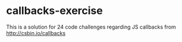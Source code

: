 # callbacks-exercise
This is a solution for 24 code challenges regarding JS callbacks from http://csbin.io/callbacks
